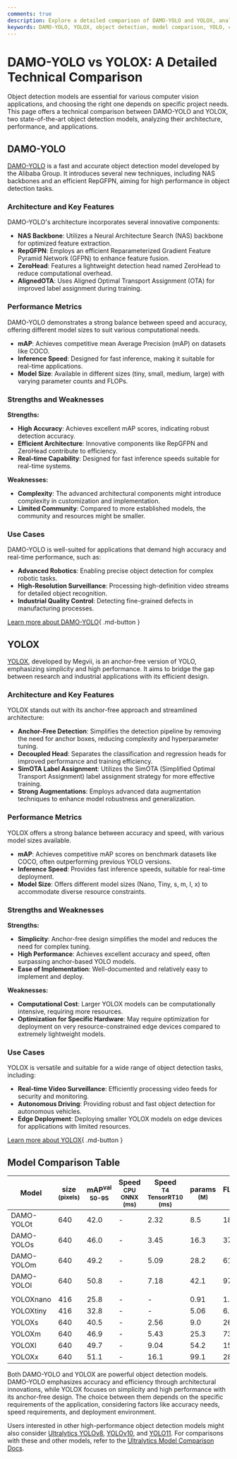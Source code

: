 ```yaml
---
comments: true
description: Explore a detailed comparison of DAMO-YOLO and YOLOX, analyzing architecture, performance, and use cases for object detection applications.
keywords: DAMO-YOLO, YOLOX, object detection, model comparison, YOLO, computer vision, NAS backbone, RepGFPN, ZeroHead, SimOTA, anchor-free detection
---
```


# DAMO-YOLO vs YOLOX: A Detailed Technical Comparison

Object detection models are essential for various computer vision applications, and choosing the right one depends on specific project needs. This page offers a technical comparison between DAMO-YOLO and YOLOX, two state-of-the-art object detection models, analyzing their architecture, performance, and applications.

<script async src="https://cdn.jsdelivr.net/npm/chart.js"></script>
<script defer src="../../javascript/benchmark.js"></script>

<canvas id="modelComparisonChart" width="1024" height="400" active-models='["DAMO-YOLO", "YOLOX"]'></canvas>

## DAMO-YOLO

[DAMO-YOLO](https://github.com/tinyvision/DAMO-YOLO) is a fast and accurate object detection model developed by the Alibaba Group. It introduces several new techniques, including NAS backbones and an efficient RepGFPN, aiming for high performance in object detection tasks.

### Architecture and Key Features

DAMO-YOLO's architecture incorporates several innovative components:

- **NAS Backbone**: Utilizes a Neural Architecture Search (NAS) backbone for optimized feature extraction.
- **RepGFPN**: Employs an efficient Reparameterized Gradient Feature Pyramid Network (GFPN) to enhance feature fusion.
- **ZeroHead**: Features a lightweight detection head named ZeroHead to reduce computational overhead.
- **AlignedOTA**: Uses Aligned Optimal Transport Assignment (OTA) for improved label assignment during training.

### Performance Metrics

DAMO-YOLO demonstrates a strong balance between speed and accuracy, offering different model sizes to suit various computational needs.

- **mAP**: Achieves competitive mean Average Precision (mAP) on datasets like COCO.
- **Inference Speed**: Designed for fast inference, making it suitable for real-time applications.
- **Model Size**: Available in different sizes (tiny, small, medium, large) with varying parameter counts and FLOPs.

### Strengths and Weaknesses

**Strengths:**

- **High Accuracy**: Achieves excellent mAP scores, indicating robust detection accuracy.
- **Efficient Architecture**: Innovative components like RepGFPN and ZeroHead contribute to efficiency.
- **Real-time Capability**: Designed for fast inference speeds suitable for real-time systems.

**Weaknesses:**

- **Complexity**: The advanced architectural components might introduce complexity in customization and implementation.
- **Limited Community**: Compared to more established models, the community and resources might be smaller.

### Use Cases

DAMO-YOLO is well-suited for applications that demand high accuracy and real-time performance, such as:

- **Advanced Robotics**: Enabling precise object detection for complex robotic tasks.
- **High-Resolution Surveillance**: Processing high-definition video streams for detailed object recognition.
- **Industrial Quality Control**: Detecting fine-grained defects in manufacturing processes.

[Learn more about DAMO-YOLO](https://github.com/tinyvision/DAMO-YOLO/blob/master/README.md){ .md-button }

## YOLOX

[YOLOX](https://github.com/Megvii-BaseDetection/YOLOX), developed by Megvii, is an anchor-free version of YOLO, emphasizing simplicity and high performance. It aims to bridge the gap between research and industrial applications with its efficient design.

### Architecture and Key Features

YOLOX stands out with its anchor-free approach and streamlined architecture:

- **Anchor-Free Detection**: Simplifies the detection pipeline by removing the need for anchor boxes, reducing complexity and hyperparameter tuning.
- **Decoupled Head**: Separates the classification and regression heads for improved performance and training efficiency.
- **SimOTA Label Assignment**: Utilizes the SimOTA (Simplified Optimal Transport Assignment) label assignment strategy for more effective training.
- **Strong Augmentations**: Employs advanced data augmentation techniques to enhance model robustness and generalization.

### Performance Metrics

YOLOX offers a strong balance between accuracy and speed, with various model sizes available.

- **mAP**: Achieves competitive mAP scores on benchmark datasets like COCO, often outperforming previous YOLO versions.
- **Inference Speed**: Provides fast inference speeds, suitable for real-time deployment.
- **Model Size**: Offers different model sizes (Nano, Tiny, s, m, l, x) to accommodate diverse resource constraints.

### Strengths and Weaknesses

**Strengths:**

- **Simplicity**: Anchor-free design simplifies the model and reduces the need for complex tuning.
- **High Performance**: Achieves excellent accuracy and speed, often surpassing anchor-based YOLO models.
- **Ease of Implementation**: Well-documented and relatively easy to implement and deploy.

**Weaknesses:**

- **Computational Cost**: Larger YOLOX models can be computationally intensive, requiring more resources.
- **Optimization for Specific Hardware**: May require optimization for deployment on very resource-constrained edge devices compared to extremely lightweight models.

### Use Cases

YOLOX is versatile and suitable for a wide range of object detection tasks, including:

- **Real-time Video Surveillance**: Efficiently processing video feeds for security and monitoring.
- **Autonomous Driving**: Providing robust and fast object detection for autonomous vehicles.
- **Edge Deployment**: Deploying smaller YOLOX models on edge devices for applications with limited resources.

[Learn more about YOLOX](https://yolox.readthedocs.io/en/latest/){ .md-button }

## Model Comparison Table

| Model      | size<br><sup>(pixels) | mAP<sup>val<br>50-95 | Speed<br><sup>CPU ONNX<br>(ms) | Speed<br><sup>T4 TensorRT10<br>(ms) | params<br><sup>(M) | FLOPs<br><sup>(B) |
|------------|-----------------------|----------------------|--------------------------------|-------------------------------------|--------------------|-------------------|
| DAMO-YOLOt | 640                   | 42.0                 | -                              | 2.32                                | 8.5                | 18.1              |
| DAMO-YOLOs | 640                   | 46.0                 | -                              | 3.45                                | 16.3               | 37.8              |
| DAMO-YOLOm | 640                   | 49.2                 | -                              | 5.09                                | 28.2               | 61.8              |
| DAMO-YOLOl | 640                   | 50.8                 | -                              | 7.18                                | 42.1               | 97.3              |
|            |                       |                      |                                |                                     |                    |                   |
| YOLOXnano  | 416                   | 25.8                 | -                              | -                                   | 0.91               | 1.08              |
| YOLOXtiny  | 416                   | 32.8                 | -                              | -                                   | 5.06               | 6.45              |
| YOLOXs     | 640                   | 40.5                 | -                              | 2.56                                | 9.0                | 26.8              |
| YOLOXm     | 640                   | 46.9                 | -                              | 5.43                                | 25.3               | 73.8              |
| YOLOXl     | 640                   | 49.7                 | -                              | 9.04                                | 54.2               | 155.6             |
| YOLOXx     | 640                   | 51.1                 | -                              | 16.1                                | 99.1               | 281.9             |

Both DAMO-YOLO and YOLOX are powerful object detection models. DAMO-YOLO emphasizes accuracy and efficiency through architectural innovations, while YOLOX focuses on simplicity and high performance with its anchor-free design. The choice between them depends on the specific requirements of the application, considering factors like accuracy needs, speed requirements, and deployment environment.

Users interested in other high-performance object detection models might also consider [Ultralytics YOLOv8](https://docs.ultralytics.com/models/yolov8/), [YOLOv10](https://docs.ultralytics.com/models/yolov10/), and [YOLO11](https://docs.ultralytics.com/models/yolo11/). For comparisons with these and other models, refer to the [Ultralytics Model Comparison Docs](https://docs.ultralytics.com/compare/).
